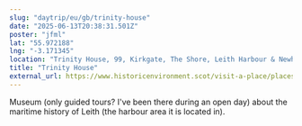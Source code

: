 ```yaml
---
slug: "daytrip/eu/gb/trinity-house"
date: "2025-06-13T20:38:31.501Z"
poster: "jfml"
lat: "55.972188"
lng: "-3.171345"
location: "Trinity House, 99, Kirkgate, The Shore, Leith Harbour & Newhaven, City of Edinburgh, Scotland, EH6 6BG, United Kingdom"
title: "Trinity House"
external_url: https://www.historicenvironment.scot/visit-a-place/places/trinity-house/
---
```

Museum (only guided tours? I've been there during an open day) about the maritime history of Leith (the harbour area it is located in).